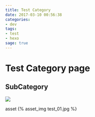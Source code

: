 ```yaml
---
title: Test Category
date: 2017-03-10 00:56:38
categories:
- dev
tags:
- test
- hexo
sage: true
---
```


# Test Category page
## SubCategory

![](test_01.jpg)

asset
{% asset_img test_01.jpg %}

